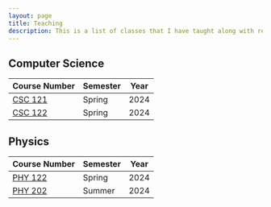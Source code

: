 ```yaml
---
layout: page
title: Teaching
description: This is a list of classes that I have taught along with resources for each of them.
---
```


## Computer Science

| Course Number | Semester | Year |
| ------------- | -------- | ---- |
| [CSC 121](./csc/121/2024/spring/index.html) | Spring   | 2024 |
| [CSC 122](./csc/122/2024/spring/index.html) | Spring   | 2024 |

## Physics

| Course Number | Semester | Year |
| ------------- | -------- | ---- |
| [PHY 122](./phy/122/2024/spring/index.html) | Spring | 2024 |
| [PHY 202](./phy/202/2024/summer/index.html) | Summer | 2024 |
